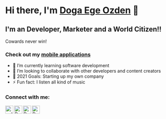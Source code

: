 # Hi there, I'm [Doga Ege Ozden][website] 👋


## I'm an Developer, Marketer and a World Citizen!!
Cowards never win!

### Check out my [mobile applications][developerprofile]

- 🌱 I’m currently learning software development
- 👯 I’m looking to collaborate with other developers and content creators
- 🥅 2021 Goals: Starting up my own company
- ⚡ Fun fact: I listen all kind of music

### Connect with me:

[<img align="left" alt="online-portfolio" width="25px" src="https://img.icons8.com/fluency/64/000000/portfolio.png" />][website]
[<img align="left" alt="Doga Ege Ozden | LinkedIn" width="25px" src="https://img.icons8.com/fluency/64/000000/facebook-new.png" />][facebook]
[<img align="left" alt="Doga Ege Ozden | Instagram" width="25px" src="https://img.icons8.com/clouds/100/000000/instagram-new--v3.png" />][instagram]
[<img align="left" alt="Doga Ege Ozden | LinkedIn" width="25px" src="https://img.icons8.com/external-justicon-flat-justicon/64/000000/external-linkedin-social-media-justicon-flat-justicon.png" />][linkedin]

<br />

[website]: https://dogaege.pythonanywhere.com/blog/
[instagram]: https://www.instagram.com/dogaege/?hl=en
[linkedin]: https://www.linkedin.com/in/doga-ege-ozden-a78194193/
[facebook]: https://www.facebook.com/DoaOzz
[developerprofile]: https://play.google.com/store/apps/dev?id=5106309994896081965
